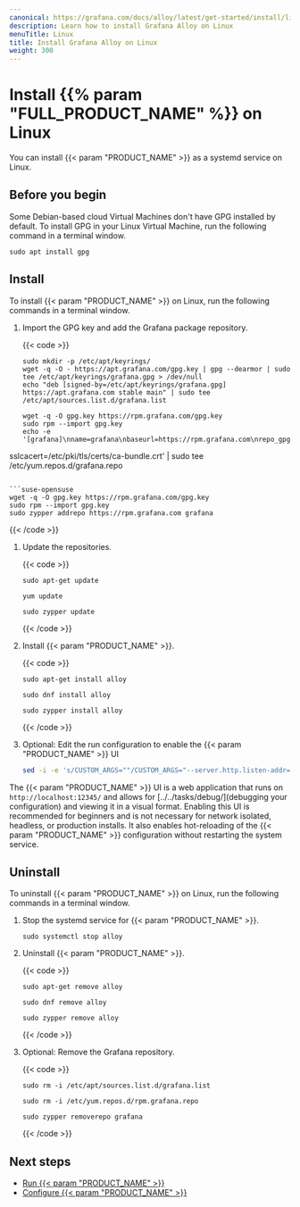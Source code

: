```yaml
---
canonical: https://grafana.com/docs/alloy/latest/get-started/install/linux/
description: Learn how to install Grafana Alloy on Linux
menuTitle: Linux
title: Install Grafana Alloy on Linux
weight: 300
---
```


# Install {{% param "FULL_PRODUCT_NAME" %}} on Linux

You can install {{< param "PRODUCT_NAME" >}} as a systemd service on Linux.

## Before you begin

Some Debian-based cloud Virtual Machines don't have GPG installed by default.
To install GPG in your Linux Virtual Machine, run the following command in a terminal window.

```shell
sudo apt install gpg
```

## Install

To install {{< param "PRODUCT_NAME" >}} on Linux, run the following commands in a terminal window.

1. Import the GPG key and add the Grafana package repository.

   {{< code >}}
   ```debian-ubuntu
   sudo mkdir -p /etc/apt/keyrings/
   wget -q -O - https://apt.grafana.com/gpg.key | gpg --dearmor | sudo tee /etc/apt/keyrings/grafana.gpg > /dev/null
   echo "deb [signed-by=/etc/apt/keyrings/grafana.gpg] https://apt.grafana.com stable main" | sudo tee /etc/apt/sources.list.d/grafana.list
   ```

   ```rhel-fedora
   wget -q -O gpg.key https://rpm.grafana.com/gpg.key
   sudo rpm --import gpg.key
   echo -e '[grafana]\nname=grafana\nbaseurl=https://rpm.grafana.com\nrepo_gpgcheck=1\nenabled=1\ngpgcheck=1\ngpgkey=https://rpm.grafana.com/gpg.key\nsslverify=1
sslcacert=/etc/pki/tls/certs/ca-bundle.crt' | sudo tee /etc/yum.repos.d/grafana.repo
   ```

   ```suse-opensuse
   wget -q -O gpg.key https://rpm.grafana.com/gpg.key
   sudo rpm --import gpg.key
   sudo zypper addrepo https://rpm.grafana.com grafana
   ```
   {{< /code >}}

1. Update the repositories.

   {{< code >}}
   ```debian-ubuntu
   sudo apt-get update
   ```

   ```rhel-fedora
   yum update
   ```

   ```suse-opensuse
   sudo zypper update
   ```
   {{< /code >}}

1. Install {{< param "PRODUCT_NAME" >}}.

   {{< code >}}
   ```debian-ubuntu
   sudo apt-get install alloy
   ```

   ```rhel-fedora
   sudo dnf install alloy
   ```

   ```suse-opensuse
   sudo zypper install alloy
   ```
   {{< /code >}}

1. Optional: Edit the run configuration to enable the {{< param "PRODUCT_NAME" >}} UI

   ```bash
   sed -i -e 's/CUSTOM_ARGS=""/CUSTOM_ARGS="--server.http.listen-addr=0.0.0.0:12345"/' /etc/default/alloy
   ```

The {{< param "PRODUCT_NAME" >}} UI is a web application that runs on `http://localhost:12345/` and allows for
[../../tasks/debug/](debugging your configuration) and viewing it in a visual format. Enabling this UI is recommended
for beginners and is not necessary for network isolated, headless, or production installs. It also enables hot-reloading
of the {{< param "PRODUCT_NAME" >}} configuration without restarting the system service.

## Uninstall

To uninstall {{< param "PRODUCT_NAME" >}} on Linux, run the following commands in a terminal window.

1. Stop the systemd service for {{< param "PRODUCT_NAME" >}}.

   ```All-distros
   sudo systemctl stop alloy
   ```

1. Uninstall {{< param "PRODUCT_NAME" >}}.

   {{< code >}}
   ```debian-ubuntu
   sudo apt-get remove alloy
   ```

   ```rhel-fedora
   sudo dnf remove alloy
   ```

   ```suse-opensuse
   sudo zypper remove alloy
   ```
   {{< /code >}}

1. Optional: Remove the Grafana repository.

   {{< code >}}
   ```debian-ubuntu
   sudo rm -i /etc/apt/sources.list.d/grafana.list
   ```

   ```rhel-fedora
   sudo rm -i /etc/yum.repos.d/rpm.grafana.repo
   ```

   ```suse-opensuse
   sudo zypper removerepo grafana
   ```
   {{< /code >}}

## Next steps

- [Run {{< param "PRODUCT_NAME" >}}][Run]
- [Configure {{< param "PRODUCT_NAME" >}}][Configure]

[Run]: ../../run/linux/
[Configure]: ../../../tasks/configure/configure-linux/
